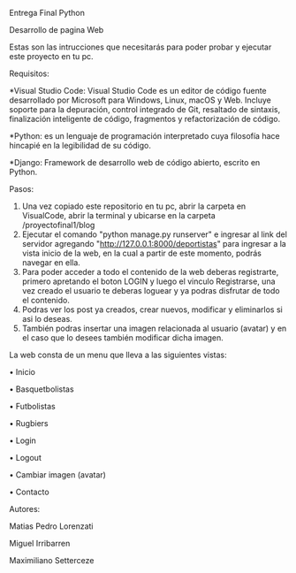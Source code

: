 Entrega Final Python

Desarrollo de pagina Web

Estas son las intrucciones que necesitarás para poder probar y ejecutar este proyecto en tu pc.

Requisitos:

*Visual Studio Code: Visual Studio Code es un editor de código fuente desarrollado por Microsoft para Windows, Linux, macOS y Web. Incluye soporte para la depuración, control integrado de Git, resaltado de sintaxis, finalización inteligente de código, fragmentos y refactorización de código.

*Python: es un lenguaje de programación interpretado cuya filosofía hace hincapié en la legibilidad de su código.

*Django: Framework de desarrollo web de código abierto, escrito en Python.

Pasos:
1.	Una vez copiado este repositorio en tu pc, abrir la carpeta en VisualCode, abrir la terminal y ubicarse en la carpeta /proyectofinal1/blog
2.	Ejecutar el comando "python manage.py runserver" e ingresar al link del servidor agregando "http://127.0.0.1:8000/deportistas" para ingresar a la vista inicio de la web, en la cual a partir de este momento, podrás navegar en ella.
3.	Para poder acceder a todo el contenido de la web deberas registrarte, primero apretando el boton LOGIN y luego el vinculo Registrarse, una vez creado el usuario te deberas loguear y ya podras disfrutar de todo el contenido.
4.	Podras ver los post ya creados, crear nuevos, modificar y eliminarlos si asi lo deseas.
5.	También podras insertar una imagen relacionada al usuario (avatar) y en el caso que lo desees también modificar dicha imagen.

La web consta de un menu que lleva a las siguientes vistas:

•	Inicio

•	Basquetbolistas

•	Futbolistas

•	Rugbiers

•	Login

•	Logout

•	Cambiar imagen (avatar)

•	Contacto


Autores:

Matias Pedro Lorenzati

Miguel Irribarren

Maximiliano Setterceze
